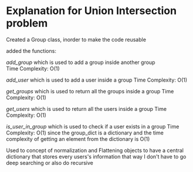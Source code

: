 # Explanation for Union Intersection problem 

Created a Group class, inorder to make the code reusable 

added the functions: 

*add_group* which is used to add a group inside another group  
Time Complexity: O(1) 


*add_user* which is used to add a user inside a group 
Time Complexity: O(1) 


*get_groups* which is used to return all the groups inside a group 
Time Complexity: O(1) 


*get_users* which is used to return all the users inside a group 
Time Complexity: O(1) 


*is_user_in_group* which is used to check if a user exists in a group 
Time Complexity: O(1) since the group_dict is a dictionary and the time complexity of getting an element from the dictionary is O(1)


Used to concept of normalization and Flattening objects to have a central dictionary that stores every users's information that way I don't have to go deep searching or also do recursive 



